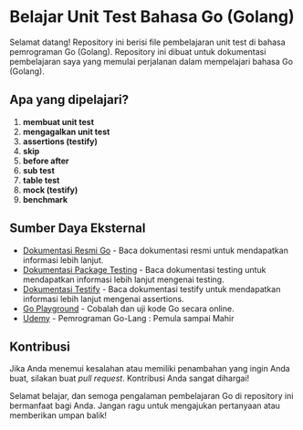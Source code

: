 # Belajar Unit Test Bahasa Go (Golang)

Selamat datang! Repository ini berisi file pembelajaran unit test di bahasa pemrograman Go (Golang). Repository ini dibuat untuk dokumentasi pembelajaran saya yang memulai perjalanan dalam mempelajari bahasa Go (Golang).

## Apa yang dipelajari?

1. **membuat unit test**
2. **mengagalkan unit test**
3. **assertions (testify)**
4. **skip**
5. **before after**
6. **sub test**
7. **table test**
8. **mock (testify)**
9. **benchmark**

## Sumber Daya Eksternal

- [Dokumentasi Resmi Go](https://golang.org/doc/) - Baca dokumentasi resmi untuk mendapatkan informasi lebih lanjut.
- [Dokumentasi Package Testing](https://golang.org/pkg/testing) - Baca dokumentasi testing untuk mendapatkan informasi lebih lanjut mengenai testing.
- [Dokumentasi Testify](https://github.com/stretchr/testify) - Baca dokumentasi testify untuk mendapatkan informasi lebih lanjut mengenai assertions.
- [Go Playground](https://play.golang.org/) - Cobalah dan uji kode Go secara online.
- [Udemy](https://www.udemy.com/course/pemrograman-go-lang-pemula-sampai-mahir/) - Pemrograman Go-Lang : Pemula sampai Mahir

## Kontribusi

Jika Anda menemui kesalahan atau memiliki penambahan yang ingin Anda buat, silakan buat _pull request_. Kontribusi Anda sangat dihargai!

Selamat belajar, dan semoga pengalaman pembelajaran Go di repository ini bermanfaat bagi Anda. Jangan ragu untuk mengajukan pertanyaan atau memberikan umpan balik!